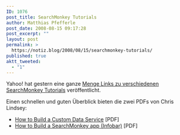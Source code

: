 ```yaml
---
ID: 1076
post_title: SearchMonkey Tutorials
author: Matthias Pfefferle
post_date: 2008-08-15 09:17:28
post_excerpt: ""
layout: post
permalink: >
  https://notiz.blog/2008/08/15/searchmonkey-tutorials/
published: true
aktt_tweeted:
  - "1"
---
```

Yahoo! hat gestern eine ganze <a href="http://developer.yahoo.net/blog/archives/2008/08/searchmonkey_tu.html">Menge Links zu verschiedenen SearchMonkey Tutorials</a> veröffentlicht.

Einen schnellen und guten Überblick bieten die zwei PDFs von Chris Lindsey:
<ul><li><a href="http://www.post-chris.com/SearchMonkey/building_a_custom_data_service_tutorial.pdf">How to Build a Custom Data Service</a> [PDF]</li>
<li><a href="http://www.post-chris.com/SearchMonkey/building_a_custom_data_service_tutorial.pdf">How to Build a SearchMonkey app (Infobar)</a> [PDF]</li></ul>